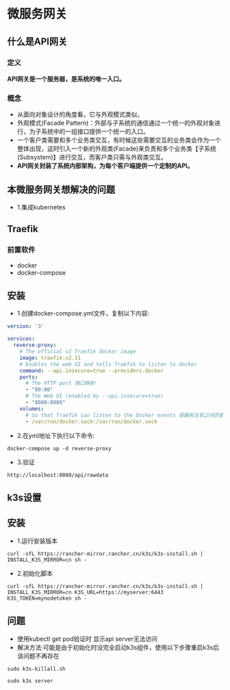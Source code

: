 # 微服务网关
## 什么是API网关
### 定义
**API网关是一个服务器，是系统的唯一入口。**
### 概念
* 从面向对象设计的角度看，它与外观模式类似。
* 外观模式(Facade Pattern)：外部与子系统的通信通过一个统一的外观对象进行，为子系统中的一组接口提供一个统一的入口。
* 一个客户类需要和多个业务类交互，有时候这些需要交互的业务类会作为一个整体出现，这时引入一个新的外观类(Facade)来负责和多个业务类【子系统(Subsystem)】进行交互，而客户类只需与外观类交互。
* **API网关封装了系统内部架构，为每个客户端提供一个定制的API。**
## 本微服务网关想解决的问题
* 1.集成kubernetes
## Traefik
### 前置软件
* docker
* docker-compose
## 安装
* 1.创建docker-compose.yml文件，复制以下内容:
```yml
version: '3'

services:
  reverse-proxy:
    # The official v2 Traefik docker image
    image: traefik:v2.11
    # Enables the web UI and tells Traefik to listen to docker
    command: --api.insecure=true --providers.docker
    ports:
      # The HTTP port 端口映射
      - "80:80"
      # The Web UI (enabled by --api.insecure=true)
      - "8080:8080"
    volumes:
      # So that Traefik can listen to the Docker events 容器和主机之间的数据卷映射
      - /var/run/docker.sock:/var/run/docker.sock
```
* 2.在yml地址下执行以下命令:
```shell
docker-compose up -d reverse-proxy
```
* 3.验证
```
http://localhost:8080/api/rawdata
```
## k3s设置
## 安装
* 1.运行安装版本
```shell
curl -sfL https://rancher-mirror.rancher.cn/k3s/k3s-install.sh | INSTALL_K3S_MIRROR=cn sh -
```
* 2.初始化脚本
```shell
curl -sfL https://rancher-mirror.rancher.cn/k3s/k3s-install.sh | INSTALL_K3S_MIRROR=cn K3S_URL=https://myserver:6443 K3S_TOKEN=mynodetoken sh -
```
## 问题
* 使用kubectl get pod验证时 显示api server无法访问
* 解决方法:可能是由于初始化时没完全启动k3s组件，使用以下步骤重启k3s后该问题不再存在
```shell
sudo k3s-killall.sh
```
```shell
sudo k3s server
```

